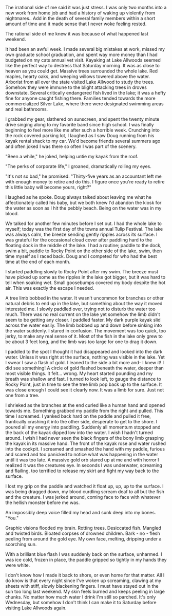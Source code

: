 The irrational side of me said it was just stress. I was only two months into a new work from home job and had a history of waking up violently from nightmares.. Add in the death of several family members within a short amount of time and it made sense that I never woke feeling rested. 

The rational side of me knew it was because of what happened last weekend.

It had been an awful week. I made several big mistakes at work, missed my own graduate school graduation, and spent way more money than I had budgeted on my cats annual vet visit. Kayaking at Lake Allwoods seemed like the perfect way to destress that Saturday morning. It was as close to heaven as you could get. Massive trees surrounded the whole lake. Red maples, hearty oaks, and weeping willows towered above the water. Arborist from all over the state visited Lake Allwood to study the trees. Somehow they were immune to the blight attacking trees in droves downstate. Several critically endangered fish lived in the lake; it was a hefty fine for anyone caught fishing there. Families tended towards the more commercialized Silver Lake, where there were designated swimming areas and real bathrooms.

I grabbed my gear, slathered on sunscreen, and spent the twenty minute drive singing along to my favorite band since high school. I was finally beginning to feel more like me after such a horrible week. Crunching into the rock covered parking lot, I laughed as I saw Doug running from his kayak rental shack to my car. We'd become friends several summers ago and often joked I was there so often I was part of the scenery. 

"Been a while," he joked, helping untie my kayak from the roof.

"The perks of corporate life," I groaned, dramatically rolling my eyes. 

"It's not so bad," he promised. "Thirty-five years as an accountant left me with enough money to retire and do this. I figure once you're ready to retire this little baby will become yours, right?"

I laughed as he spoke. Doug always talked about leaving me what he affectionately called his baby, but we both knew I'd abandon the kiosk for the water as soon as I hit the pebbly beach. Being on the water was in my blood.

We talked for another few minutes before I set out. I had the whole lake to myself; today was the first day of the towns annual Tulip Festival. The lake was always calm, the breeze sending gently ripples across its surface. I was grateful for the occasional cloud cover after paddling hard to the floating dock in the middle of the lake. I had a routine; paddle to the dock, swim a bit, paddle to Rocky Point on the other side of the lake, swim, then time myself as I raced back. Doug and I competed for who had the best time at the end of each month. 

I started paddling slowly to Rocky Point after my swim. The breeze must have picked up some as the ripples in the lake got bigger, but it was hard to tell when soaking wet. Small goosebumps covered my body despite the hot air. This was exactly the escape I needed. 

A tree limb bobbed in the water. It wasn't uncommon for branches or other natural debris to end up in the lake, but something about the way it moved interested me. I slowly paddled over, trying not to disturb the water too much. There was no real current on the lake yet somehow the limb didn't seem to be getting any closer. I paddled faster. My dark purple kayak slid across the water easily. The limb bobbed up and down before sinking into the water suddenly. I stared in confusion. The movement was too quick, too jerky, to make any real sense of it. Most of the fish in the lake only grew to be about 3 feet long, and the limb was too large for one to drag it down.

I paddled to the spot I thought it had disappeared and looked into the dark water. Unless it was right at the surface, nothing was visible in the lake. Yet I swear I saw a flash of gold. I leaned to the side a bit more and- I knew it! I did see something! A circle of gold flashed beneath the water, deeper than most visible things. It felt... wrong. My heart started pounding and my breath was shallow and fast. I turned to look left, to gauge the distance to Rocky Point, just in time to see the tree limb pop back up to the surface. It was close enough I could see it clearly now. It was a limb for sure. Just not one from a tree.

I shrieked as the branches at the end curled like a human hand and opened towards me. Something grabbed my paddle from the right and pulled. This time I screamed. I yanked back hard on the paddle and pulled it free, frantically crashing it into the other side, desperate to get to the shore. I poured all my energy into paddling. Suddenly all momentum stopped and the back of the kayak dipped low into the water. I wish I hadn't turned around. I wish I had never seen the black fingers of the bony limb grasping the kayak in its massive hand. The front of the kayak rose and water rushed into the cockpit. I screamed and smashed the hand with my paddle, furious and scared and too panicked to notice what was happening in the water until it was too late. A massive gold orb stared up at me and with horror I realized it was the creatures eye. In seconds I was underwater, screaming and flailing, too terrified to release my skirt and fight my way back to the surface. 

I lost my grip on the paddle and watched it float up, up, up to the surface. I was being dragged down, my blood curdling scream deaf to all but the fish and the creature. I was jerked around, coming face to face with whatever the hellish monster before me was.

An impossibly deep voice filled my head and sunk deep into my bones. "You."

Graphic visions flooded my brain. Rotting trees. Desiccated fish. Mangled and twisted birds. Bloated corpses of drowned children. Bark - no - flesh peeling from around the gold eye. My own face, melting, dripping under a scorching sun. 

With a brilliant blue flash I was suddenly back on the surface, unharmed. I was ice cold, frozen in place, the paddle gripped so tightly in my hands they were white. 

I don't know how I made it back to shore, or even home for that matter. All I do know is that every night since I've woken up screaming, clawing at my sheets with stiff, slowly blackening fingers. I must have stayed out in the sun too long last weekend. My skin feels burned and keeps peeling in large chunks. No matter how much water I drink I'm still so parched. It's only Wednesday, but somehow I don't think I can make it to Saturday before visiting Lake Allwoods again.
